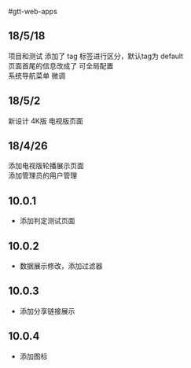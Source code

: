 #gtt-web-apps
## 18/5/18
   项目和测试 添加了 tag 标签进行区分，默认tag为 default <br>
   页面首尾的信息改成了 可全局配置<br>
   系统导航菜单 微调

## 18/5/2
   新设计 4K版 电视版页面 

## 18/4/26
   添加电视版轮播展示页面  <br>
   添加管理员的用户管理
## 10.0.1 
 - 添加判定测试页面
 
 ## 10.0.2
   - 数据展示修改，添加过滤器
 ## 10.0.3 
  - 添加分享链接展示 
  ## 10.0.4
  - 添加图标
